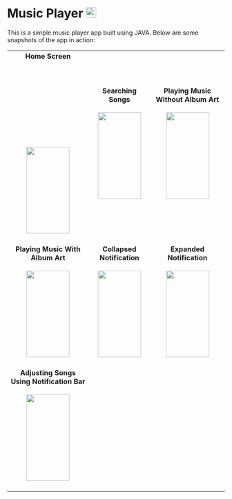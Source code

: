 # Music Player <img src="https://github.com/user-attachments/assets/7c8a8742-5550-459c-8716-919466231442" width="24" height="24"/>

This is a simple music player app built using JAVA. Below are some snapshots of the app in action:

<table>
  <tr>
    <td align="center">
      <b style="text-align: center;">Home Screen</b>
      <div style="margin-top: 200px; margin-bottom: 20px; text-align: center;">
        <img src="https://github.com/user-attachments/assets/3989b8b6-3e7a-4a44-9bbb-3b72e18848f6" width="100" height="200"/>
      </div>
    </td>
    <td align="center">
      <b style="text-align: center;">Searching Songs</b>
      <div style="margin-top: 20px; margin-bottom: 20px; text-align: center;">
        <img src="https://github.com/user-attachments/assets/d388c67a-b1e3-4519-a921-b060b18b235e" width="100" height="200"/>
      </div>
    </td>
    <td align="center">
      <b style="text-align: center;">Playing Music Without Album Art</b>
      <div style="margin-top: 20px; margin-bottom: 20px; text-align: center;">
        <img src="https://github.com/user-attachments/assets/3a1a21f9-b676-476c-8dd8-ed310c353834" width="100" height="200"/>
      </div>
    </td>
  </tr>
  <tr>
    <td align="center">
      <b style="text-align: center;">Playing Music With Album Art</b>
      <div style="margin-top: 20px; margin-bottom: 20px; text-align: center;">
        <img src="https://github.com/user-attachments/assets/9297dbcb-4cc4-4418-91bb-76fb8c4d42a3" width="100" height="200"/>
      </div>
    </td>
    <td align="center">
      <b style="text-align: center;">Collapsed Notification</b>
      <div style="margin-top: 20px; margin-bottom: 20px; text-align: center;">
        <img src="https://github.com/user-attachments/assets/940a937d-da98-4844-935d-31342883c95b" width="100" height="200"/>
      </div>
    </td>
    <td align="center">
      <b style="text-align: center;">Expanded Notification</b>
      <div style="margin-top: 20px; margin-bottom: 20px; text-align: center;">
        <img src="https://github.com/user-attachments/assets/1144b90f-7309-4024-a6b9-4d468bf0dd4c" width="100" height="200"/>
      </div>
    </td>
  </tr>
  <tr>
    <td align="center">
      <b style="text-align: center;">Adjusting Songs Using Notification Bar</b>
      <div style="margin-top: 20px; margin-bottom: 20px; text-align: center;">
        <img src="https://github.com/user-attachments/assets/03b6a4cd-fbd3-46e0-905c-d994c2426560" width="100" height="200"/>
      </div>
    </td>
  </tr>
</table>

